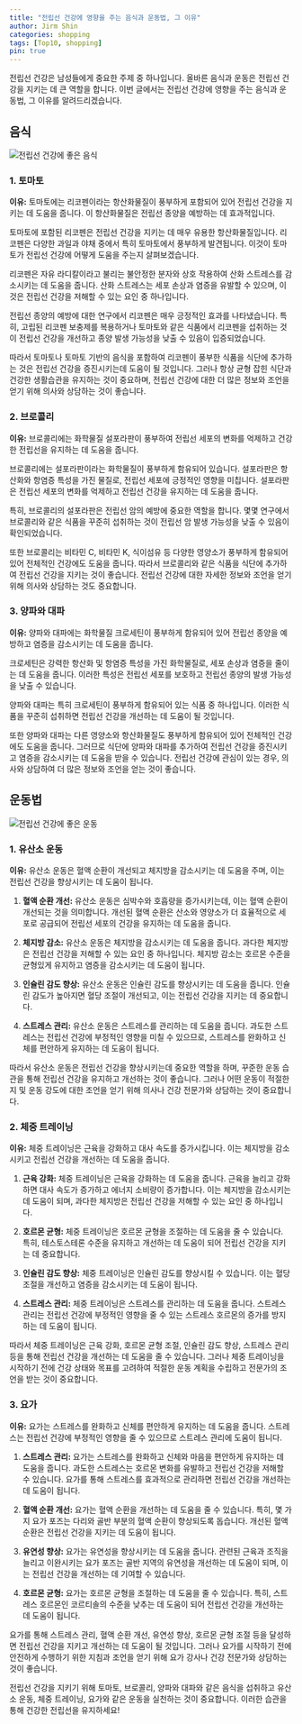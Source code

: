 ```yaml
---
title: "전립선 건강에 영향을 주는 음식과 운동법, 그 이유"
author: Jirm Shin
categories: shopping
tags: [Top10, shopping]
pin: true
---
```

전립선 건강은 남성들에게 중요한 주제 중 하나입니다. 올바른 음식과 운동은 전립선 건강을 지키는 데 큰 역할을 합니다. 이번 글에서는 전립선 건강에 영향을 주는 음식과 운동법, 그 이유를 알려드리겠습니다.

## 음식

![전립선 건강에 좋은 음식](https://source.unsplash.com/1600x900/?prostatehealthfood)

### 1. 토마토

**이유:** 토마토에는 리코펜이라는 항산화물질이 풍부하게 포함되어 있어 전립선 건강을 지키는 데 도움을 줍니다. 이 항산화물질은 전립선 종양을 예방하는 데 효과적입니다. 

토마토에 포함된 리코펜은 전립선 건강을 지키는 데 매우 유용한 항산화물질입니다. 리코펜은 다양한 과일과 야채 중에서 특히 토마토에서 풍부하게 발견됩니다. 이것이 토마토가 전립선 건강에 어떻게 도움을 주는지 살펴보겠습니다.

리코펜은 자유 라디칼이라고 불리는 불안정한 분자와 상호 작용하여 산화 스트레스를 감소시키는 데 도움을 줍니다. 산화 스트레스는 세포 손상과 염증을 유발할 수 있으며, 이것은 전립선 건강을 저해할 수 있는 요인 중 하나입니다.

전립선 종양의 예방에 대한 연구에서 리코펜은 매우 긍정적인 효과를 나타냈습니다. 특히, 고립된 리코펜 보충제를 복용하거나 토마토와 같은 식품에서 리코펜을 섭취하는 것이 전립선 건강을 개선하고 종양 발생 가능성을 낮출 수 있음이 입증되었습니다.

따라서 토마토나 토마토 기반의 음식을 포함하여 리코펜이 풍부한 식품을 식단에 추가하는 것은 전립선 건강을 증진시키는데 도움이 될 것입니다. 그러나 항상 균형 잡힌 식단과 건강한 생활습관을 유지하는 것이 중요하며, 전립선 건강에 대한 더 많은 정보와 조언을 얻기 위해 의사와 상담하는 것이 좋습니다.

### 2. 브로콜리

**이유:** 브로콜리에는 화학물질 설포라판이 풍부하여 전립선 세포의 변화를 억제하고 건강한 전립선을 유지하는 데 도움을 줍니다.

브로콜리에는 설포라판이라는 화학물질이 풍부하게 함유되어 있습니다. 설포라판은 항산화와 항염증 특성을 가진 물질로, 전립선 세포에 긍정적인 영향을 미칩니다. 설포라판은 전립선 세포의 변화를 억제하고 전립선 건강을 유지하는 데 도움을 줍니다.

특히, 브로콜리의 설포라판은 전립선 암의 예방에 중요한 역할을 합니다. 몇몇 연구에서 브로콜리와 같은 식품을 꾸준히 섭취하는 것이 전립선 암 발생 가능성을 낮출 수 있음이 확인되었습니다.

또한 브로콜리는 비타민 C, 비타민 K, 식이섬유 등 다양한 영양소가 풍부하게 함유되어 있어 전체적인 건강에도 도움을 줍니다. 따라서 브로콜리와 같은 식품을 식단에 추가하여 전립선 건강을 지키는 것이 좋습니다. 전립선 건강에 대한 자세한 정보와 조언을 얻기 위해 의사와 상담하는 것도 중요합니다.

### 3. 양파와 대파

**이유:** 양파와 대파에는 화학물질 크로세틴이 풍부하게 함유되어 있어 전립선 종양을 예방하고 염증을 감소시키는 데 도움을 줍니다.

크로세틴은 강력한 항산화 및 항염증 특성을 가진 화학물질로, 세포 손상과 염증을 줄이는 데 도움을 줍니다. 이러한 특성은 전립선 세포를 보호하고 전립선 종양의 발생 가능성을 낮출 수 있습니다.

양파와 대파는 특히 크로세틴이 풍부하게 함유되어 있는 식품 중 하나입니다. 이러한 식품을 꾸준히 섭취하면 전립선 건강을 개선하는 데 도움이 될 것입니다.

또한 양파와 대파는 다른 영양소와 항산화물질도 풍부하게 함유되어 있어 전체적인 건강에도 도움을 줍니다. 그러므로 식단에 양파와 대파를 추가하여 전립선 건강을 증진시키고 염증을 감소시키는 데 도움을 받을 수 있습니다. 전립선 건강에 관심이 있는 경우, 의사와 상담하여 더 많은 정보와 조언을 얻는 것이 좋습니다.

## 운동법

![전립선 건강에 좋은 운동](https://source.unsplash.com/1600x900/?prostatehealthexercise)

### 1. 유산소 운동

**이유:** 유산소 운동은 혈액 순환이 개선되고 체지방을 감소시키는 데 도움을 주며, 이는 전립선 건강을 향상시키는 데 도움이 됩니다.

1. **혈액 순환 개선:** 유산소 운동은 심박수와 호흡량을 증가시키는데, 이는 혈액 순환이 개선되는 것을 의미합니다. 개선된 혈액 순환은 산소와 영양소가 더 효율적으로 세포로 공급되어 전립선 세포의 건강을 유지하는 데 도움을 줍니다.

2. **체지방 감소:** 유산소 운동은 체지방을 감소시키는 데 도움을 줍니다. 과다한 체지방은 전립선 건강을 저해할 수 있는 요인 중 하나입니다. 체지방 감소는 호르몬 수준을 균형있게 유지하고 염증을 감소시키는 데 도움이 됩니다.

3. **인슐린 감도 향상:** 유산소 운동은 인슐린 감도를 향상시키는 데 도움을 줍니다. 인슐린 감도가 높아지면 혈당 조절이 개선되고, 이는 전립선 건강을 지키는 데 중요합니다.

4. **스트레스 관리:** 유산소 운동은 스트레스를 관리하는 데 도움을 줍니다. 과도한 스트레스는 전립선 건강에 부정적인 영향을 미칠 수 있으므로, 스트레스를 완화하고 신체를 편안하게 유지하는 데 도움이 됩니다.

따라서 유산소 운동은 전립선 건강을 향상시키는데 중요한 역할을 하며, 꾸준한 운동 습관을 통해 전립선 건강을 유지하고 개선하는 것이 좋습니다. 그러나 어떤 운동이 적절한지 및 운동 강도에 대한 조언을 얻기 위해 의사나 건강 전문가와 상담하는 것이 중요합니다.

### 2. 체중 트레이닝

**이유:** 체중 트레이닝은 근육을 강화하고 대사 속도를 증가시킵니다. 이는 체지방을 감소시키고 전립선 건강을 개선하는 데 도움을 줍니다.

1. **근육 강화:** 체중 트레이닝은 근육을 강화하는 데 도움을 줍니다. 근육을 늘리고 강화하면 대사 속도가 증가하고 에너지 소비량이 증가합니다. 이는 체지방을 감소시키는 데 도움이 되며, 과다한 체지방은 전립선 건강을 저해할 수 있는 요인 중 하나입니다.

2. **호르몬 균형:** 체중 트레이닝은 호르몬 균형을 조절하는 데 도움을 줄 수 있습니다. 특히, 테스토스테론 수준을 유지하고 개선하는 데 도움이 되어 전립선 건강을 지키는 데 중요합니다.

3. **인슐린 감도 향상:** 체중 트레이닝은 인슐린 감도를 향상시킬 수 있습니다. 이는 혈당 조절을 개선하고 염증을 감소시키는 데 도움이 됩니다.

4. **스트레스 관리:** 체중 트레이닝은 스트레스를 관리하는 데 도움을 줍니다. 스트레스 관리는 전립선 건강에 부정적인 영향을 줄 수 있는 스트레스 호르몬의 증가를 방지하는 데 도움이 됩니다.

따라서 체중 트레이닝은 근육 강화, 호르몬 균형 조절, 인슐린 감도 향상, 스트레스 관리 등을 통해 전립선 건강을 개선하는 데 도움을 줄 수 있습니다. 그러나 체중 트레이닝을 시작하기 전에 건강 상태와 목표를 고려하여 적절한 운동 계획을 수립하고 전문가의 조언을 받는 것이 중요합니다.

### 3. 요가

**이유:** 요가는 스트레스를 완화하고 신체를 편안하게 유지하는 데 도움을 줍니다. 스트레스는 전립선 건강에 부정적인 영향을 줄 수 있으므로 스트레스 관리에 도움이 됩니다.

1. **스트레스 관리:** 요가는 스트레스를 완화하고 신체와 마음을 편안하게 유지하는 데 도움을 줍니다. 과도한 스트레스는 호르몬 변화를 유발하고 전립선 건강을 저해할 수 있습니다. 요가를 통해 스트레스를 효과적으로 관리하면 전립선 건강을 개선하는 데 도움이 됩니다.

2. **혈액 순환 개선:** 요가는 혈액 순환을 개선하는 데 도움을 줄 수 있습니다. 특히, 몇 가지 요가 포즈는 다리와 골반 부분의 혈액 순환이 향상되도록 돕습니다. 개선된 혈액 순환은 전립선 건강을 지키는 데 도움이 됩니다.

3. **유연성 향상:** 요가는 유연성을 향상시키는 데 도움을 줍니다. 관련된 근육과 조직을 늘리고 이완시키는 요가 포즈는 골반 지역의 유연성을 개선하는 데 도움이 되며, 이는 전립선 건강을 개선하는 데 기여할 수 있습니다.

4. **호르몬 균형:** 요가는 호르몬 균형을 조절하는 데 도움을 줄 수 있습니다. 특히, 스트레스 호르몬인 코르티솔의 수준을 낮추는 데 도움이 되어 전립선 건강을 개선하는 데 도움이 됩니다.

요가를 통해 스트레스 관리, 혈액 순환 개선, 유연성 향상, 호르몬 균형 조절 등을 달성하면 전립선 건강을 지키고 개선하는 데 도움이 될 것입니다. 그러나 요가를 시작하기 전에 안전하게 수행하기 위한 지침과 조언을 얻기 위해 요가 강사나 건강 전문가와 상담하는 것이 좋습니다.

전립선 건강을 지키기 위해 토마토, 브로콜리, 양파와 대파와 같은 음식을 섭취하고 유산소 운동, 체중 트레이닝, 요가와 같은 운동을 실천하는 것이 중요합니다. 이러한 습관을 통해 건강한 전립선을 유지하세요!

